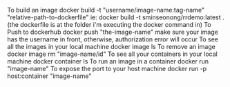 To build an image
docker build -t "username/image-name:tag-name" "relative-path-to-dockerfile"
ie: docker build -t sminseonong/rrdemo:latest . (the dockerfile is at the folder i'm executing the docker command in)
To Push to dockerhub
docker push "the-image-name"
make sure your image has the username in front, otherwise, authorization error will occur
To see all the images in your local machine
docker image ls
To remove an image
docker image rm "image-name/id"
To see all your containers in your local machine
docker container ls
To run an image in a container
docker run "image-name"
To expose the port to your host machine
docker run -p host:container "image-name"